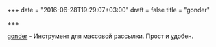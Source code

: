 +++
date = "2016-06-28T19:29:07+03:00"
draft = false
title = "gonder"

+++

<p><a href="https://github.com/Supme/gonder">gonder</a>&nbsp;- Инструмент для массовой рассылки. Прост и удобен.</p>


